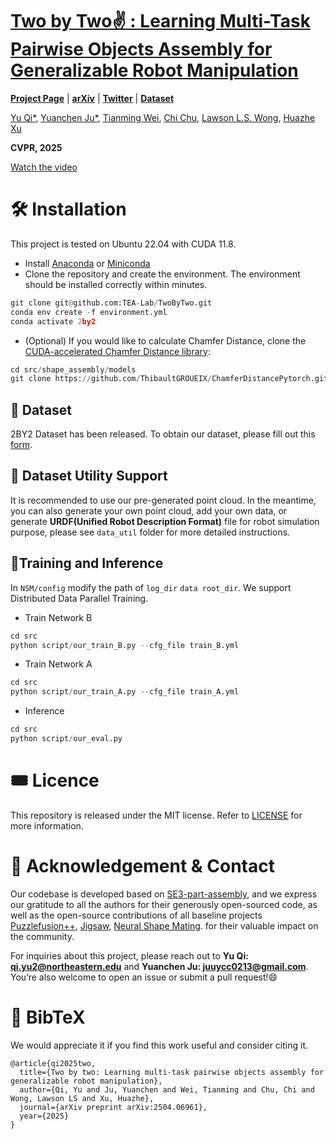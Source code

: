 # [Two by Two✌️ : Learning Multi-Task Pairwise Objects Assembly for Generalizable Robot Manipulation](https://tea-lab.github.io/TwoByTwo/)

<a href="https://tea-lab.github.io/TwoByTwo/"><strong>Project Page</strong></a>
  |
  <a href="https://arxiv.org/abs/2504.06961"><strong>arXiv</strong></a>
  |
  <a href=""><strong>Twitter</strong></a> 
  | <a href=""><strong>Dataset</strong></a>

  <a href="https://scholar.google.com.hk/citations?hl=zh-CN&user=UZSbtlsAAAAJ">Yu Qi*</a>, 
  <a href="https://scholar.google.com.hk/citations?user=jOPXmhIAAAAJ&hl=zh-CN">Yuanchen Ju*</a>, 
  <a href="https://www.stillwtm.site/">Tianming Wei</a>, 
  <a href="https://cc299792458.github.io/">Chi Chu</a>, 
  <a href="https://www.ccs.neu.edu/home/lsw/">Lawson L.S. Wong</a>, 
  <a href="http://hxu.rocks/">Huazhe Xu</a>


**CVPR, 2025**

[Watch the video](assets/general.mp4)


# 🛠️ Installation

This project is tested on Ubuntu 22.04 with CUDA 11.8. 

- Install [Anaconda](https://www.anaconda.com/docs/getting-started/anaconda/install#macos-linux-installation:to-download-a-different-version) or [Miniconda](https://www.anaconda.com/docs/getting-started/miniconda/install#linux-terminal-installer)
- Clone the repository and create the environment. The environment should be installed correctly within minutes. 

```python
git clone git@github.com:TEA-Lab/TwoByTwo.git
conda env create -f environment.yml
conda activate 2by2
```

- (Optional) If you would like to calculate Chamfer Distance, clone the [CUDA-accelerated Chamfer Distance library](https://github.com/ThibaultGROUEIX/ChamferDistancePytorch/tree/master):

```python
cd src/shape_assembly/models
git clone https://github.com/ThibaultGROUEIX/ChamferDistancePytorch.git
```

## 🧩 Dataset

2BY2 Dataset has been released. To obtain our dataset, please fill out this [form]( https://docs.google.com/forms/d/1fTKlydxreGmm5UHA1mfdCjQMbs2gd0BviPaNe_2z68k/edit).

## 🍰 Dataset Utility Support
It is recommended to use our pre-generated point cloud. In the meantime, you can also generate your own point cloud, add your own data, or generate **URDF(Unified Robot Description Format)** file for robot simulation purpose, please see `data_util` folder for more detailed instructions.

## 🐰Training and Inference

In `NSM/config` modify the path of `log_dir` `data root_dir`. We support Distributed Data Parallel Training.


- Train Network B

```python
cd src
python script/our_train_B.py --cfg_file train_B.yml
```

- Train Network A
```python
cd src
python script/our_train_A.py --cfg_file train_A.yml
```
- Inference

```python
cd src
python script/our_eval.py
```

# 🎟️ Licence
This repository is released under the MIT license. Refer to [LICENSE](LICENSE) for more information.

# 🎨 Acknowledgement & Contact
Our codebase is developed based on [SE3-part-assembly](https://crtie.github.io/SE-3-part-assembly/), and we express our gratitude to all the authors for their generously open-sourced code, as well as the open-source contributions of all baseline projects [Puzzlefusion++](https://puzzlefusion-plusplus.github.io.), [Jigsaw](https://jiaxin-lu.github.io/Jigsaw/), [Neural Shape Mating](https://neural-shape-mating.github.io/). for their valuable impact on the community.

For inquiries about this project, please reach out to **Yu Qi: qi.yu2@northeastern.edu** and **Yuanchen Ju: juuycc0213@gmail.com**. You’re also welcome to open an issue or submit a pull request!😄


# 🎸 BibTeX

We would appreciate it if you find this work useful and consider citing it.
```
@article{qi2025two,
  title={Two by two: Learning multi-task pairwise objects assembly for generalizable robot manipulation},
  author={Qi, Yu and Ju, Yuanchen and Wei, Tianming and Chu, Chi and Wong, Lawson LS and Xu, Huazhe},
  journal={arXiv preprint arXiv:2504.06961},
  year={2025}
}
```
